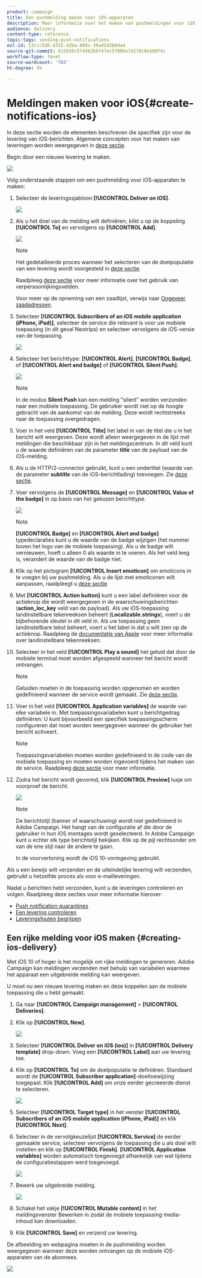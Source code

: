 ```yaml
---
product: campaign
title: Een pushmelding maken voor iOS-apparaten
description: Meer informatie over het maken van pushmeldingen voor iOS
audience: delivery
content-type: reference
topic-tags: sending-push-notifications
exl-id: 13ccc5d6-4355-42ba-80dc-30a45d3b69a4
source-git-commit: 615b56c5f4362b0f47ec5700be7d170c0e108f4c
workflow-type: tm+mt
source-wordcount: '783'
ht-degree: 3%

---
```


# Meldingen maken voor iOS{#create-notifications-ios}

In deze sectie worden de elementen beschreven die specifiek zijn voor de levering van iOS-berichten. Algemene concepten voor het maken van leveringen worden weergegeven in [deze sectie](../../delivery/using/steps-about-delivery-creation-steps.md).

Begin door een nieuwe levering te maken.

![](assets/nmac_delivery_1.png)

Volg onderstaande stappen om een pushmelding voor iOS-apparaten te maken:

1. Selecteer de leveringssjabloon **[!UICONTROL Deliver on iOS]**.

   ![](assets/nmac_delivery_ios_1.png)

1. Als u het doel van de melding wilt definiëren, klikt u op de koppeling **[!UICONTROL To]** en vervolgens op **[!UICONTROL Add]**.

   ![](assets/nmac_delivery_ios_2.png)

   >[!NOTE]
   >
   >Het gedetailleerde proces wanneer het selecteren van de doelpopulatie van een levering wordt voorgesteld in [deze sectie](steps-defining-the-target-population.md).
   >
   >Raadpleeg [deze sectie](about-personalization.md) voor meer informatie over het gebruik van verpersoonlijkingsvelden.
   >
   >Voor meer op de opneming van een zaadlijst, verwijs naar [Ongeveer zaadadressen](../../delivery/using/about-seed-addresses.md).

1. Selecteer **[!UICONTROL Subscribers of an iOS mobile application (iPhone, iPad)]**, selecteer de service die relevant is voor uw mobiele toepassing (in dit geval Neotrips) en selecteer vervolgens de iOS-versie van de toepassing.

   ![](assets/nmac_delivery_ios_3.png)

1. Selecteer het berichttype: **[!UICONTROL Alert]**, **[!UICONTROL Badge]**, of **[!UICONTROL Alert and badge]** of **[!UICONTROL Silent Push]**.

   ![](assets/nmac_delivery_ios_4.png)

   >[!NOTE]
   >
   >In de modus **Silent Push** kan een melding &quot;silent&quot; worden verzonden naar een mobiele toepassing. De gebruiker wordt niet op de hoogte gebracht van de aankomst van de melding. Deze wordt rechtstreeks naar de toepassing overgedragen.

1. Voer in het veld **[!UICONTROL Title]** het label in van de titel die u in het bericht wilt weergeven. Deze wordt alleen weergegeven in de lijst met meldingen die beschikbaar zijn in het meldingscentrum. In dit veld kunt u de waarde definiëren van de parameter **title** van de payload van de iOS-melding.

1. Als u de HTTP/2-connector gebruikt, kunt u een ondertitel (waarde van de parameter **subtitle** van de iOS-berichtlading) toevoegen. Zie [deze sectie](configuring-the-mobile-application.md).

1. Voer vervolgens de **[!UICONTROL Message]** en **[!UICONTROL Value of the badge]** in op basis van het gekozen berichttype.

   ![](assets/nmac_delivery_ios_5.png)

   >[!NOTE]
   >
   >**[!UICONTROL Badge]** en  **[!UICONTROL Alert and badge]** typedeclaraties kunt u de waarde van de badge wijzigen (het nummer boven het logo van de mobiele toepassing). Als u de badge wilt vernieuwen, hoeft u alleen 0 als waarde in te voeren. Als het veld leeg is, verandert de waarde van de badge niet.

1. Klik op het pictogram **[!UICONTROL Insert emoticon]** om emoticons in te voegen bij uw pushmelding. Als u de lijst met emoticonen wilt aanpassen, raadpleegt u [deze sectie](../../delivery/using/customizing-emoticon-list.md)

1. Met **[!UICONTROL Action button]** kunt u een label definiëren voor de actieknop die wordt weergegeven in de waarschuwingsberichten (**action_loc_key** veld van de payload). Als uw iOS-toepassing landinstellbare tekenreeksen beheert (**Localizable.strings**), voert u de bijbehorende sleutel in dit veld in. Als uw toepassing geen landinstellbare tekst beheert, voert u het label in dat u wilt zien op de actieknop. Raadpleeg de [documentatie van Apple](https://developer.apple.com/library/archive/documentation/NetworkingInternet/Conceptual/RemoteNotificationsPG/CreatingtheNotificationPayload.html#//apple_ref/doc/uid/TP40008194-CH10-SW1) voor meer informatie over landinstellbare tekenreeksen.
1. Selecteer in het veld **[!UICONTROL Play a sound]** het geluid dat door de mobiele terminal moet worden afgespeeld wanneer het bericht wordt ontvangen.

   >[!NOTE]
   >
   >Geluiden moeten in de toepassing worden opgenomen en worden gedefinieerd wanneer de service wordt gemaakt. Zie [deze sectie](configuring-the-mobile-application.md#configuring-external-account-ios).

1. Voer in het veld **[!UICONTROL Application variables]** de waarde van elke variabele in. Met toepassingsvariabelen kunt u berichtgedrag definiëren: U kunt bijvoorbeeld een specifiek toepassingsscherm configureren dat moet worden weergegeven wanneer de gebruiker het bericht activeert.

   >[!NOTE]
   >
   >Toepassingsvariabelen moeten worden gedefinieerd in de code van de mobiele toepassing en moeten worden ingevoerd tijdens het maken van de service. Raadpleeg [deze sectie](configuring-the-mobile-application.md) voor meer informatie.

1. Zodra het bericht wordt gevormd, klik **[!UICONTROL Preview]** lusje om voorproef de bericht.

   ![](assets/nmac_intro_2.png)

   >[!NOTE]
   >
   >De berichtstijl (banner of waarschuwing) wordt niet gedefinieerd in Adobe Campaign. Het hangt van de configuratie af die door de gebruiker in hun iOS montages wordt geselecteerd. In Adobe Campaign kunt u echter elk type berichtstijl bekijken. Klik op de pijl rechtsonder om van de ene stijl naar de andere te gaan.
   >
   >In de voorvertoning wordt de iOS 10-vormgeving gebruikt.

Als u een bewijs wilt verzenden en de uiteindelijke levering wilt verzenden, gebruikt u hetzelfde proces als voor e-mailleveringen.

Nadat u berichten hebt verzonden, kunt u de leveringen controleren en volgen. Raadpleeg deze secties voor meer informatie hierover:

* [Push notification quarantines](../../delivery/using/understanding-quarantine-management.md#push-notification-quarantines)
* [Een levering controleren](../../delivery/using/about-delivery-monitoring.md)
* [Leveringsfouten begrijpen](../../delivery/using/understanding-delivery-failures.md)


## Een rijke melding voor iOS maken {#creating-ios-delivery}

Met iOS 10 of hoger is het mogelijk om rijke meldingen te genereren. Adobe Campaign kan meldingen verzenden met behulp van variabelen waarmee het apparaat een uitgebreide melding kan weergeven.

U moet nu een nieuwe levering maken en deze koppelen aan de mobiele toepassing die u hebt gemaakt.

1. Ga naar **[!UICONTROL Campaign management]** > **[!UICONTROL Deliveries]**.

1. Klik op **[!UICONTROL New]**.

   ![](assets/nmac_android_3.png)

1. Selecteer **[!UICONTROL Deliver on iOS (ios)]** in **[!UICONTROL Delivery template]** drop-down. Voeg een **[!UICONTROL Label]** aan uw levering toe.

1. Klik op **[!UICONTROL To]** om de doelpopulatie te definiëren. Standaard wordt de **[!UICONTROL Subscriber application]**-doeltoewijzing toegepast. Klik **[!UICONTROL Add]** om onze eerder gecreeerde dienst te selecteren.

   ![](assets/nmac_ios_9.png)

1. Selecteer **[!UICONTROL Target type]** in het venster **[!UICONTROL Subscribers of an iOS mobile application (iPhone, iPad)]** en klik **[!UICONTROL Next]**.

1. Selecteer in de vervolgkeuzelijst **[!UICONTROL Service]** de eerder gemaakte service, selecteer vervolgens de toepassing die u als doel wilt instellen en klik op **[!UICONTROL Finish]**.
**[!UICONTROL Application variables]** worden automatisch toegevoegd afhankelijk van wat tijdens de configuratiestappen werd toegevoegd.

   ![](assets/nmac_ios_6.png)

1. Bewerk uw uitgebreide melding.

   ![](assets/nmac_ios_7.png)

1. Schakel het vakje **[!UICONTROL Mutable content]** in het meldingsvenster Bewerken in zodat de mobiele toepassing media-inhoud kan downloaden.

1. Klik **[!UICONTROL Save]** en verzend uw levering.

De afbeelding en webpagina moeten in de pushmelding worden weergegeven wanneer deze worden ontvangen op de mobiele iOS-apparaten van de abonnees.

![](assets/nmac_ios_8.png)
